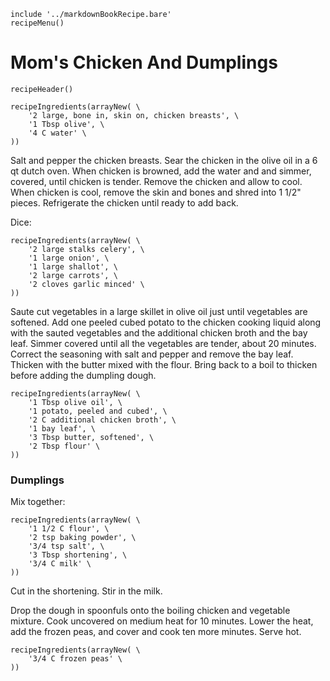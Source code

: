 ~~~ markdown-script
include '../markdownBookRecipe.bare'
recipeMenu()
~~~

# Mom's Chicken And Dumplings

~~~ markdown-script
recipeHeader()
~~~

~~~ markdown-script
recipeIngredients(arrayNew( \
    '2 large, bone in, skin on, chicken breasts', \
    '1 Tbsp olive', \
    '4 C water' \
))
~~~

Salt and pepper the chicken breasts. Sear the chicken in the olive oil in a 6 qt dutch oven. When
chicken is browned, add the water and and simmer, covered, until chicken is tender. Remove the
chicken and allow to cool. When chicken is cool, remove the skin and bones and shred into 1 1/2"
pieces. Refrigerate the chicken until ready to add back.

Dice:

~~~ markdown-script
recipeIngredients(arrayNew( \
    '2 large stalks celery', \
    '1 large onion', \
    '1 large shallot', \
    '2 large carrots', \
    '2 cloves garlic minced' \
))
~~~

Saute cut vegetables in a large skillet in olive oil just until vegetables are softened. Add one
peeled cubed potato to the chicken cooking liquid along with the sauted vegetables and the
additional chicken broth and the bay leaf. Simmer covered until all the vegetables are tender, about
20 minutes. Correct the seasoning with salt and pepper and remove the bay leaf. Thicken with the
butter mixed with the flour. Bring back to a boil to thicken before adding the dumpling dough.

~~~ markdown-script
recipeIngredients(arrayNew( \
    '1 Tbsp olive oil', \
    '1 potato, peeled and cubed', \
    '2 C additional chicken broth', \
    '1 bay leaf', \
    '3 Tbsp butter, softened', \
    '2 Tbsp flour' \
))
~~~


### Dumplings

Mix together:

~~~ markdown-script
recipeIngredients(arrayNew( \
    '1 1/2 C flour', \
    '2 tsp baking powder', \
    '3/4 tsp salt', \
    '3 Tbsp shortening', \
    '3/4 C milk' \
))
~~~

Cut in the shortening. Stir in the milk.

Drop the dough in spoonfuls onto the boiling chicken and vegetable mixture. Cook uncovered on medium
heat for 10 minutes. Lower the heat, add the frozen peas, and cover and cook ten more minutes. Serve
hot.

~~~ markdown-script
recipeIngredients(arrayNew( \
    '3/4 C frozen peas' \
))
~~~
